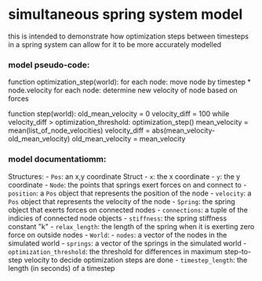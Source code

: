 # simultaneous spring system model

this is intended to demonstrate how optimization steps between timesteps in a spring system can allow for it to be more accurately modelled

### model pseudo-code:
function optimization_step(world):
    for each node:
        move node by timestep * node.velocity
    for each node:
        determine new velocity of node based on forces

function step(world):
    old_mean_velocity = 0
    velocity_diff = 100
    while velocity_diff > optimization_threshold:
        optimization_step()
        mean_velocity = mean(list_of_node_velocities)
        velocity_diff = abs(mean_velocity-old_mean_velocity)
        old_mean_velocity = mean_velocity
        

### model documentatiomm:
Structures:
    - `Pos`:
        an x,y coordinate Struct
        - `x`: the x coordinate
        - `y`: the y coordinate
    - `Node`:
        the points that springs exert forces on and connect to
        - `position`: a `Pos` object that represents the position of the node
        - `velocity`: a `Pos` object that represents the velocity of the node
    - `Spring`:
        the spring object that exerts forces on connected nodes
        - `connections`: a tuple of the indicies of connected node objects
        - `stiffness`: the spring stiffness constant "k"
        - `relax_length`: the length of the spring when it is exerting zero force on outside nodes
    - `World`:
        - `nodes`: a vector of the nodes in the simulated world
        - `springs`: a vector of the springs in the simulated world
        - `optimization_threshold`: the threshold for differences in maximum step-to-step velocity to decide optimization steps are done
        - `timestep_length`: the length (in seconds) of a timestep
        
